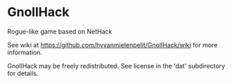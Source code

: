 # GnollHack
Rogue-like game based on NetHack

See wiki at https://github.com/hyvanmielenpelit/GnollHack/wiki for more information.

GnollHack may be freely redistributed.  See license in the 'dat' subdirectory for details.